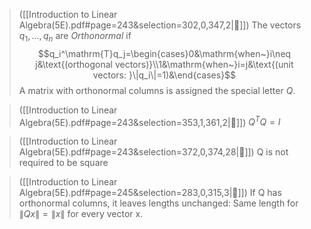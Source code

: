 > ([[Introduction to Linear Algebra(5E).pdf#page=243&selection=302,0,347,2|📖]])
> The vectors $q_1, ... , q_n$ are _Orthonormal_ if
>$$q_i^\mathrm{T}q_j=\begin{cases}0&\mathrm{when~}i\neq j&\text{(orthogonal vectors)}\\1&\mathrm{when~}i=j&\text{(unit vectors: }\|q_i\|=1)&\end{cases}$$ 
A matrix with orthonormal columns is assigned the special letter $Q$.

> ([[Introduction to Linear Algebra(5E).pdf#page=243&selection=353,1,361,2|📖]])
> $Q^TQ = I$

> ([[Introduction to Linear Algebra(5E).pdf#page=243&selection=372,0,374,28|📖]])
> Q is not required to be square

> ([[Introduction to Linear Algebra(5E).pdf#page=245&selection=283,0,315,3|📖]])
> If Q has orthonormal columns, it leaves lengths unchanged: Same length for $\|Qx\| = \|x\|$ for every vector x.

